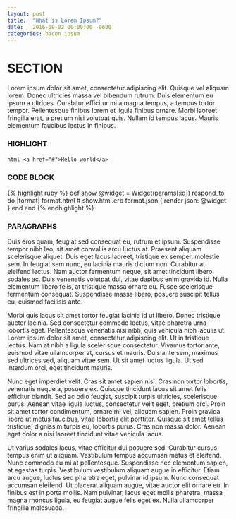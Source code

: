 ```yaml
---
layout: post
title:  "What is Lorem Ipsum?"
date:   2016-09-02 00:00:00 -0600
categories: bacon ipsum
---
```


# SECTION
Lorem ipsum dolor sit amet, consectetur adipiscing elit. Quisque vel aliquam lorem. Donec ultricies massa vel bibendum rutrum. Duis elementum eu ipsum a ultrices. Curabitur efficitur mi a magna tempus, a tempus tortor tempor. Pellentesque finibus lorem et ligula finibus ornare. Morbi laoreet fringilla erat, a pretium nisi volutpat quis. Nullam id tempus lacus. Mauris elementum faucibus lectus in finibus.


### HIGHLIGHT
`​html
<a href="#">Hello world</a>
`​

### CODE BLOCK

{% highlight ruby %}
def show
  @widget = Widget(params[:id])
  respond_to do |format|
    format.html # show.html.erb
    format.json { render json: @widget }
  end
end
{% endhighlight %}


### PARAGRAPHS
Duis eros quam, feugiat sed consequat eu, rutrum et ipsum. Suspendisse tempor nibh leo, sit amet convallis arcu luctus at. Praesent aliquam scelerisque aliquet. Duis eget lacus laoreet, tristique ex semper, molestie sem. In feugiat sem nunc, eu lacinia mauris dictum non. Curabitur at eleifend lectus. Nam auctor fermentum neque, sit amet tincidunt libero sodales ac. Duis venenatis volutpat dui, vitae dapibus enim gravida id. Nulla elementum libero felis, at tristique massa ornare eu. Fusce scelerisque fermentum consequat. Suspendisse massa libero, posuere suscipit tellus eu, euismod facilisis ante.

Morbi quis lacus sit amet tortor feugiat lacinia id ut libero. Donec tristique auctor lacinia. Sed consectetur commodo lectus, vitae pharetra urna lobortis eget. Pellentesque venenatis nisi nibh, quis vehicula nibh iaculis ut. Lorem ipsum dolor sit amet, consectetur adipiscing elit. Ut in tristique lectus. Nam at nibh a ligula scelerisque consectetur. Vivamus tortor ante, euismod vitae ullamcorper at, cursus et mauris. Duis ante sem, maximus sed ultrices sed, aliquam vitae sem. Ut sit amet luctus ligula. Ut sed interdum orci, eget tincidunt mauris.

Nunc eget imperdiet velit. Cras sit amet sapien nisi. Cras non tortor lobortis, venenatis neque a, posuere ex. Quisque tincidunt lacus sit amet felis efficitur blandit. Sed ac odio feugiat, suscipit turpis ultricies, scelerisque purus. Aenean vitae ligula luctus, consectetur velit eget, pretium orci. Proin sit amet tortor condimentum, ornare mi vel, aliquam sapien. Proin gravida libero ut metus faucibus, vitae lobortis elit porttitor. Quisque sit amet tellus tristique, dignissim turpis eu, lobortis purus. Cras non massa dolor. Aenean eget dolor a nisi laoreet tincidunt vitae vehicula lacus.

Ut varius sodales lacus, vitae efficitur dui posuere sed. Curabitur cursus tempus enim ut aliquam. Vestibulum tempus accumsan metus et eleifend. Nunc commodo eu mi at pellentesque. Suspendisse nec elementum sapien, at egestas turpis. Vestibulum vestibulum aliquam augue in efficitur. Etiam arcu augue, luctus sed pharetra eget, pulvinar id ipsum. Nunc consequat accumsan eleifend. Ut placerat aliquam augue, vitae auctor elit ornare eu. In finibus est in porta mollis. Nam pulvinar, lacus eget mollis pharetra, massa magna rhoncus ligula, eu feugiat augue felis eget ex. Nulla ullamcorper fringilla malesuada.
